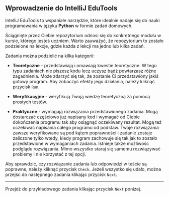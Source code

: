 ## Wprowadzenie do IntelliJ EduTools

IntelliJ EduTools to wspaniałe narzędzie, które idealnie nadaje się do nauki programowania w języku **Python** w formie zadań domowych.

Ściągnięte przez Ciebie repozytorium odnosi się do konkretnego modułu w kursie, którego jesteś uczniem. Warto zauważyć, że repozytorium to zostało podzielone na lekcje, gdzie każda z lekcji ma jedno lub kilka zadań.

Zadania można podzielić na kilka kategorii:
* **Teoretyczne** - przedstawiają i omawiają kwestie teoretyczne. W tego typu zadaniach nie piszesz kodu lecz uczysz bądź powtarzasz różne zagadnienia. Może zdarzyć się tak, że zostanie Ci przedstawiony jakiś gotowy program. Aby zobaczyć efekty jego działania, należy kliknąć przycisk `Run`.

* **Weryfikacyjne** - weryfikują Twoją wiedzę teoretyczną za pomocą prostych testów.

* **Praktyczne** - wymagają rozwiązania przedstawionego zadania. Mogą dostarczać częściowo już napisany kod i wymagać od Ciebie dokończenia programu tak aby osiągnąć oczekiwany rezultat. Mogą też oczekiwać napisania całego programu od podstaw. Twoje rozwiązania zawsze weryfikowane są pod kątem poprawności i zadanie zostaje zaliczone tylko wtedy, kiedy program zachowuje się tak jak to zostało przedstawione w wymaganiach zadania. Istnieje także możliwośc podglądu rozwiązania. Mimo wszystko staraj się samemu rozwiązywać problemy i nie korzystać z tej opcji. 


Aby sprawdzić, czy rozwiązanie zadania lub odpowiedzi w teście są poprawne, należy kliknąć przycisk `Check`. Jeżeli wszystko się udało, można przejśc do następnego zadania klikając przycisk `Next`.

---

Przejdź do przykładowego zadania klikając przycisk `Next` poniżej.
